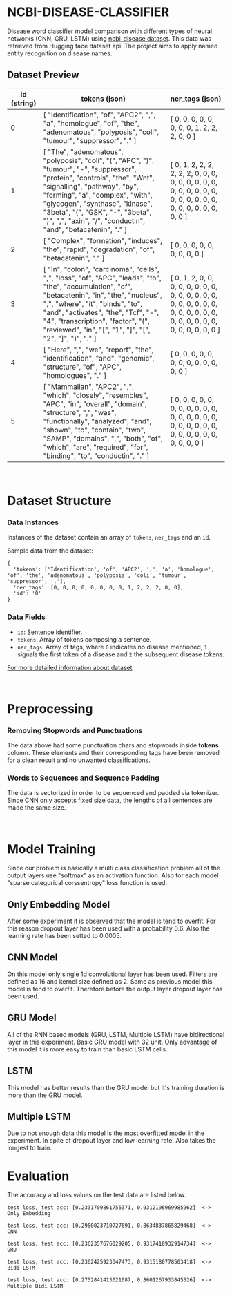 # NCBI-DISEASE-CLASSIFIER

Disease word classifier model comparison with different types of neural networks (CNN, GRU, LSTM) using [ncbi_disease dataset](https://huggingface.co/datasets/ncbi_disease). This data was retrieved from Hugging face dataset api. The project aims to apply named entity recognition on disease names.

## Dataset Preview

<table class="table-auto rounded-lg font-mono w-full text-gray-900 text-xs"><thead class="sticky top-0 left-0 right-0 bg-white shadow-sm z-10"><tr class="border-b text-left divide-x dark:divide-gray-800 space-y-54"><th class="max-w-sm p-2 text-left">id (string)</th><th class="max-w-sm p-2 text-left">tokens (json)</th><th class="max-w-sm p-2 text-left">ner_tags (json)</th></tr></thead>
    <tbody class="h-16 overflow-scroll"><tr class="border-b last:border-none divide-x dark:divide-gray-800 space-x-4 odd:bg-gray-50 dark:odd:bg-gray-900 group hover:cursor-pointer focus:bg-gradient-to-b focus:from-blue-100 dark:focus:from-blue-900 focus:to-blue-50 dark:focus:to-gray-900 hover:bg-gray-100 dark:hover:bg-gray-900 focus:odd:bg-white" tabindex="0"><td class="max-w-sm break-words p-2 group-focus:align-top"><div class="line-clamp-2 group-focus:line-clamp-none">
<div class="" dir="auto">0
</div></div>
                    </td><td class="max-w-sm break-words p-2 group-focus:align-top"><div class="line-clamp-2 group-focus:line-clamp-none">
<div class="" dir="auto">[
"Identification",
"of",
"APC2",
",",
"a",
"homologue",
"of",
"the",
"adenomatous",
"polyposis",
"coli",
"tumour",
"suppressor",
"."
]
</div></div>
                    </td><td class="max-w-sm break-words p-2 group-focus:align-top"><div class="line-clamp-2 group-focus:line-clamp-none">
<div class="" dir="auto">[
0,
0,
0,
0,
0,
0,
0,
0,
1,
2,
2,
2,
0,
0
]
</div></div>
                    </td>
            </tr><tr class="border-b last:border-none divide-x dark:divide-gray-800 space-x-4 odd:bg-gray-50 dark:odd:bg-gray-900 group hover:cursor-pointer focus:bg-gradient-to-b focus:from-blue-100 dark:focus:from-blue-900 focus:to-blue-50 dark:focus:to-gray-900 hover:bg-gray-100 dark:hover:bg-gray-900 focus:odd:bg-white" tabindex="0"><td class="max-w-sm break-words p-2 group-focus:align-top"><div class="line-clamp-2 group-focus:line-clamp-none">
<div class="" dir="auto">1
</div></div>
                    </td><td class="max-w-sm break-words p-2 group-focus:align-top"><div class="line-clamp-2 group-focus:line-clamp-none">
<div class="" dir="auto">[
"The",
"adenomatous",
"polyposis",
"coli",
"(",
"APC",
")",
"tumour",
"-",
"suppressor",
"protein",
"controls",
"the",
"Wnt",
"signalling",
"pathway",
"by",
"forming",
"a",
"complex",
"with",
"glycogen",
"synthase",
"kinase",
"3beta",
"(",
"GSK",
"-",
"3beta",
")",
",",
"axin",
"/",
"conductin",
"and",
"betacatenin",
"."
]
</div></div>
                    </td><td class="max-w-sm break-words p-2 group-focus:align-top"><div class="line-clamp-2 group-focus:line-clamp-none">
<div class="" dir="auto">[
0,
1,
2,
2,
2,
2,
2,
2,
0,
0,
0,
0,
0,
0,
0,
0,
0,
0,
0,
0,
0,
0,
0,
0,
0,
0,
0,
0,
0,
0,
0,
0,
0,
0,
0,
0,
0
]
</div></div>
                    </td>
            </tr><tr class="border-b last:border-none divide-x dark:divide-gray-800 space-x-4 odd:bg-gray-50 dark:odd:bg-gray-900 group hover:cursor-pointer focus:bg-gradient-to-b focus:from-blue-100 dark:focus:from-blue-900 focus:to-blue-50 dark:focus:to-gray-900 hover:bg-gray-100 dark:hover:bg-gray-900 focus:odd:bg-white" tabindex="0"><td class="max-w-sm break-words p-2 group-focus:align-top"><div class="line-clamp-2 group-focus:line-clamp-none">
<div class="" dir="auto">2
</div></div>
                    </td><td class="max-w-sm break-words p-2 group-focus:align-top"><div class="line-clamp-2 group-focus:line-clamp-none">
<div class="" dir="auto">[
"Complex",
"formation",
"induces",
"the",
"rapid",
"degradation",
"of",
"betacatenin",
"."
]
</div></div>
                    </td><td class="max-w-sm break-words p-2 group-focus:align-top"><div class="line-clamp-2 group-focus:line-clamp-none">
<div class="" dir="auto">[
0,
0,
0,
0,
0,
0,
0,
0,
0
]
</div></div>
                    </td>
            </tr><tr class="border-b last:border-none divide-x dark:divide-gray-800 space-x-4 odd:bg-gray-50 dark:odd:bg-gray-900 group hover:cursor-pointer focus:bg-gradient-to-b focus:from-blue-100 dark:focus:from-blue-900 focus:to-blue-50 dark:focus:to-gray-900 hover:bg-gray-100 dark:hover:bg-gray-900 focus:odd:bg-white" tabindex="0"><td class="max-w-sm break-words p-2 group-focus:align-top"><div class="line-clamp-2 group-focus:line-clamp-none">
<div class="" dir="auto">3
</div></div>
                    </td><td class="max-w-sm break-words p-2 group-focus:align-top"><div class="line-clamp-2 group-focus:line-clamp-none">
<div class="" dir="auto">[
"In",
"colon",
"carcinoma",
"cells",
",",
"loss",
"of",
"APC",
"leads",
"to",
"the",
"accumulation",
"of",
"betacatenin",
"in",
"the",
"nucleus",
",",
"where",
"it",
"binds",
"to",
"and",
"activates",
"the",
"Tcf",
"-",
"4",
"transcription",
"factor",
"(",
"reviewed",
"in",
"[",
"1",
"]",
"[",
"2",
"]",
")",
"."
]
</div></div>
                    </td><td class="max-w-sm break-words p-2 group-focus:align-top"><div class="line-clamp-2 group-focus:line-clamp-none">
<div class="" dir="auto">[
0,
1,
2,
0,
0,
0,
0,
0,
0,
0,
0,
0,
0,
0,
0,
0,
0,
0,
0,
0,
0,
0,
0,
0,
0,
0,
0,
0,
0,
0,
0,
0,
0,
0,
0,
0,
0,
0,
0,
0,
0
]
</div></div>
                    </td>
            </tr><tr class="border-b last:border-none divide-x dark:divide-gray-800 space-x-4 odd:bg-gray-50 dark:odd:bg-gray-900 group hover:cursor-pointer focus:bg-gradient-to-b focus:from-blue-100 dark:focus:from-blue-900 focus:to-blue-50 dark:focus:to-gray-900 hover:bg-gray-100 dark:hover:bg-gray-900 focus:odd:bg-white" tabindex="0"><td class="max-w-sm break-words p-2 group-focus:align-top"><div class="line-clamp-2 group-focus:line-clamp-none">
<div class="" dir="auto">4
</div></div>
                    </td><td class="max-w-sm break-words p-2 group-focus:align-top"><div class="line-clamp-2 group-focus:line-clamp-none">
<div class="" dir="auto">[
"Here",
",",
"we",
"report",
"the",
"identification",
"and",
"genomic",
"structure",
"of",
"APC",
"homologues",
"."
]
</div></div>
                    </td><td class="max-w-sm break-words p-2 group-focus:align-top"><div class="line-clamp-2 group-focus:line-clamp-none">
<div class="" dir="auto">[
0,
0,
0,
0,
0,
0,
0,
0,
0,
0,
0,
0,
0
]
</div></div>
                    </td>
            </tr><tr class="border-b last:border-none divide-x dark:divide-gray-800 space-x-4 odd:bg-gray-50 dark:odd:bg-gray-900 group hover:cursor-pointer focus:bg-gradient-to-b focus:from-blue-100 dark:focus:from-blue-900 focus:to-blue-50 dark:focus:to-gray-900 hover:bg-gray-100 dark:hover:bg-gray-900 focus:odd:bg-white" tabindex="0"><td class="max-w-sm break-words p-2 group-focus:align-top"><div class="line-clamp-2 group-focus:line-clamp-none">
<div class="" dir="auto">5
</div></div>
                    </td><td class="max-w-sm break-words p-2 group-focus:align-top"><div class="line-clamp-2 group-focus:line-clamp-none">
<div class="" dir="auto">[
"Mammalian",
"APC2",
",",
"which",
"closely",
"resembles",
"APC",
"in",
"overall",
"domain",
"structure",
",",
"was",
"functionally",
"analyzed",
"and",
"shown",
"to",
"contain",
"two",
"SAMP",
"domains",
",",
"both",
"of",
"which",
"are",
"required",
"for",
"binding",
"to",
"conductin",
"."
]
</div></div>
                    </td><td class="max-w-sm break-words p-2 group-focus:align-top"><div class="line-clamp-2 group-focus:line-clamp-none">
<div class="" dir="auto">[
0,
0,
0,
0,
0,
0,
0,
0,
0,
0,
0,
0,
0,
0,
0,
0,
0,
0,
0,
0,
0,
0,
0,
0,
0,
0,
0,
0,
0,
0,
0,
0,
0
]
</div></div>
                    </td>
            </tr></tbody></table>

<br>

# Dataset Structure

### Data Instances

Instances of the dataset contain an array of `tokens`, `ner_tags` and an `id`.

Sample data from the dataset:

```
{
  'tokens': ['Identification', 'of', 'APC2', ',', 'a', 'homologue', 'of', 'the', 'adenomatous', 'polyposis', 'coli', 'tumour', 'suppressor', '.'],
  'ner_tags': [0, 0, 0, 0, 0, 0, 0, 0, 1, 2, 2, 2, 0, 0],
  'id': '0'
}
```

### Data Fields

- `id`: Sentence identifier.
- `tokens`: Array of tokens composing a sentence.
- `ner_tags`: Array of tags, where `0` indicates no disease mentioned, `1` signals the first token of a disease and `2` the subsequent disease tokens.

[For more detailed information about dataset](https://huggingface.co/datasets/ncbi_disease)

<br>

# Preprocessing

### Removing Stopwords and Punctuations

The data above had some punctuation chars and stopwords inside **tokens** column. These elements and their corresponding tags have been removed for a clean result and no unwanted classifications.

### Words to Sequences and Sequence Padding

The data is vectorized in order to be sequenced and padded via tokenizer. Since CNN only accepts fixed size data, the lengths of all sentences are made the same size.

<br>

# Model Training

Since our problem is basically a multi class classification problem all of the output layers use "softmax" as an activation function. Also for each model "sparse categorical corssentropy" loss function is used.

## Only Embedding Model

After some experiment it is observed that the model is tend to overfit. For this reason dropout layer has been used with a probability 0.6. Also the learning rate has been setted to 0.0005.

## CNN Model

On this model only single 1d convolutional layer has been used. Filters are defined as 16 and kernel size defined as 2. Same as previous model this model is tend to overfit. Therefore before the output layer dropout layer has been used.

## GRU Model

All of the RNN based models (GRU, LSTM, Multiple LSTM) have bidirectional layer in this experiment. Basic GRU model with 32 unit. Only advantage of this model it is more easy to train than basic LSTM cells.

## LSTM

This model has better results than the GRU model but it's training duration is more than the GRU model.

## Multiple LSTM

Due to not enough data this model is the most overfitted model in the experiment. In spite of dropout layer and low learning rate. Also takes the longest to train.

# Evaluation

The accuracy and loss values on the test data are listed below.

```
test loss, test acc: [0.2331709861755371, 0.9312196969985962]  <->  Only Embedding

test loss, test acc: [0.2950023710727691, 0.8634837865829468]  <->  CNN

test loss, test acc: [0.2362357676029205, 0.9317418932914734]  <->  GRU

test loss, test acc: [0.2362425923347473, 0.9315180778503418]  <->  Bidi LSTM

test loss, test acc: [0.2752841413021087, 0.8601267933845526]  <->  Multiple Bidi LSTM
```
